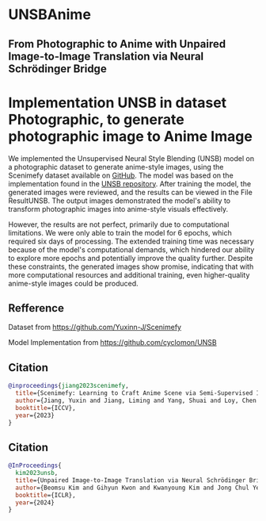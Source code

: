 # UNSBAnime
## From Photographic to Anime  with Unpaired Image-to-Image Translation via Neural Schrödinger Bridge

# Implementation UNSB in dataset Photographic, to generate photographic image to Anime Image 

We implemented the Unsupervised Neural Style Blending (UNSB) model on a photographic dataset to generate anime-style images, using the Scenimefy dataset available on [GitHub](https://github.com/Yuxinn-J/Scenimefy). The model was based on the implementation found in the [UNSB repository](https://github.com/cyclomon/UNSB). After training the model, the generated images were reviewed, and the results can be viewed in the File ResultUNSB. The output images demonstrated the model's ability to transform photographic images into anime-style visuals effectively.

However, the results are not perfect, primarily due to computational limitations. We were only able to train the model for 6 epochs, which required six days of processing. The extended training time was necessary because of the model's computational demands, which hindered our ability to explore more epochs and potentially improve the quality further. Despite these constraints, the generated images show promise, indicating that with more computational resources and additional training, even higher-quality anime-style images could be produced.


## Refference
Dataset from https://github.com/Yuxinn-J/Scenimefy

Model Implementation from https://github.com/cyclomon/UNSB

## Citation
```bibtex
@inproceedings{jiang2023scenimefy,
  title={Scenimefy: Learning to Craft Anime Scene via Semi-Supervised Image-to-Image Translation},
  author={Jiang, Yuxin and Jiang, Liming and Yang, Shuai and Loy, Chen Change},
  booktitle={ICCV},
  year={2023}
}
```
## Citation
```bibtex
@InProceedings{
  kim2023unsb,
  title={Unpaired Image-to-Image Translation via Neural Schrödinger Bridge},
  author={Beomsu Kim and Gihyun Kwon and Kwanyoung Kim and Jong Chul Ye},
  booktitle={ICLR},
  year={2024}
}
```



